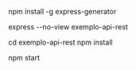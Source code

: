 npm install -g express-generator

express --no-view exemplo-api-rest

cd exemplo-api-rest
npm install

npm start
